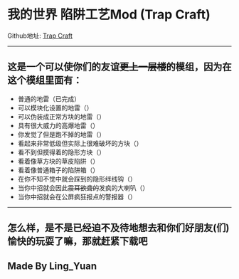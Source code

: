 # 我的世界 陷阱工艺Mod (Trap Craft)

Github地址: [Trap Craft](https://github.com/LingYuan233/TrapCraft)

---
这是一个可以使你们的友谊~~更上一层楼~~的模组，因为在这个模组里面有：
-

* 普通的地雷（已完成）
* 可以模块化设置的地雷（）
* 可以伪装成正常方块的地雷（）
* 具有很大威力的高爆地雷（）
* 你发觉了但是跑不掉的地雷（）
* 看起来非常低级但实际上很难破坏的方块（）
* 看不到但摸得着的隐形方块（）
* 看着像草方块的草皮陷阱（）
* 看着像普通箱子的陷阱箱（）
* 在你不知不觉中就会踩到的隐形绊线钩（）
* 当你中招就会因此~~震耳欲聋的~~发疯的大喇叭（）
* 当你中招就会在公屏疯狂报点的警报器（）
---

怎么样，是不是已经迫不及待地想去和你们好朋友(们)愉快的玩耍了嘛，那就赶紧下载吧
---
## Made By Ling_Yuan
